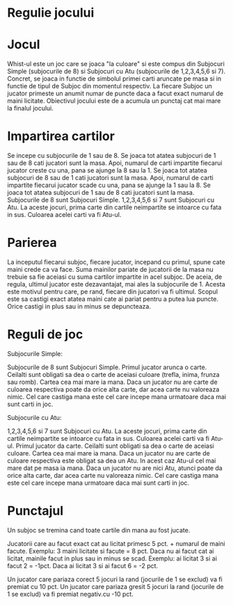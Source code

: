 Regulie jocului
=========

# Jocul

Whist-ul este un joc care se joaca "la culoare" si este compus din Subjocuri Simple (subjocurile de 8) si Subjocuri cu Atu (subjocurile de 1,2,3,4,5,6 si 7). Concret, se joaca in functie de simbolul primei carti aruncate pe masa si in functie de tipul de Subjoc din momentul respectiv.
La fiecare Subjoc un jucator primeste un anumit numar de puncte daca a facut exact numarul de maini licitate. Obiectivul jocului este de a acumula un punctaj cat mai mare la finalul jocului.

# Impartirea cartilor

Se incepe cu subjocurile de 1 sau de 8. Se joaca tot atatea subjocuri de 1 sau de 8 cati jucatori sunt la masa.
Apoi, numarul de carti impartite fiecarui jucator creste cu una, pana se ajunge la 8 sau la 1. Se joaca tot atatea subjocuri de 8 sau de 1 cati jucatori sunt la masa.
Apoi, numarul de carti impartite fiecarui jucator scade cu una, pana se ajunge la 1 sau la 8. Se joaca tot atatea subjocuri de 1 sau de 8 cati jucatori sunt la masa. 
Subjocurile de 8 sunt Subjocuri Simple.
1,2,3,4,5,6 si 7 sunt Subjocuri cu Atu. La aceste jocuri, prima carte din cartile neimpartite se intoarce cu fata in sus. Culoarea acelei carti va fi Atu-ul.

# Parierea

La inceputul fiecarui subjoc, fiecare jucator, incepand cu primul, spune cate maini crede ca va face. Suma mainilor pariate de jucatorii de la masa nu trebuie sa fie aceiasi cu suma cartilor impartite in acel subjoc. De aceia, de regula, ultimul jucator este dezavantajat, mai ales la subjocurile de 1. Acesta este motivul pentru care, pe rand, fiecare din jucatori va fi ultimul.
Scopul este sa castigi exact atatea maini cate ai pariat pentru a putea lua puncte. Orice castigi in plus sau in minus se depuncteaza.

# Reguli de joc

Subjocurile Simple:

Subjocurile de 8 sunt Subjocuri Simple.
Primul jucator arunca o carte. Ceilalti sunt obligati sa dea o carte de aceiasi culoare (trefla, inima, frunza sau romb). Cartea cea mai mare ia mana. Daca un jucator nu are carte de culoarea respectiva poate da orice alta carte, dar acea carte nu valoreaza nimic. Cel care castiga mana este cel care incepe mana urmatoare daca mai sunt carti in joc.

Subjocurile cu Atu:

1,2,3,4,5,6 si 7 sunt Subjocuri cu Atu. La aceste jocuri, prima carte din cartile neimpartite se intoarce cu fata in sus. Culoarea acelei carti va fi Atu-ul.
Primul jucator da carte. Ceilalti sunt obligati sa dea o carte de aceiasi culoare. Cartea cea mai mare ia mana. Daca un jucator nu are carte de culoare respectiva este obligat sa dea un Atu. In acest caz Atu-ul cel mai mare dat pe masa ia mana. Daca un jucator nu are nici Atu, atunci poate da orice alta carte, dar acea carte nu valoreaza nimic. Cel care castiga mana este cel care incepe mana urmatoare daca mai sunt carti in joc.

# Punctajul

Un subjoc se tremina cand toate cartile din mana au fost jucate.

Jucatorii care au facut exact cat au licitat primesc 5 pct. + numarul de maini facute. Exemplu: 3 maini licitate si facute = 8 pct.
Daca nu ai facut cat ai licitat, mainile facut in plus sau in minus se scad.
Exemplu: ai licitat 3 si ai facut 2 = -1pct. Daca ai licitat 3 si ai facut 6 = -2 pct.

Un jucator care pariaza corect 5 jocuri la rand (jocurile de 1 se exclud) va fi premiat cu 10 pct.
Un jucator care pariaza gresit 5 jocuri la rand (jocurile de 1 se exclud) va fi premiat negativ.cu -10 pct.

